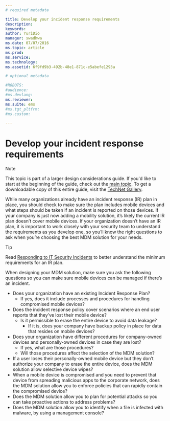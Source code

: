 ```yaml
---
# required metadata

title: Develop your incident response requirements
description:
keywords:
author: YuriDio
manager: swadhwa
ms.date: 07/07/2016
ms.topic: article
ms.prod:
ms.service:
ms.technology:
ms.assetid: 6f9fd9b3-492b-48e1-871c-e5abefe1293a

# optional metadata

#ROBOTS:
#audience:
#ms.devlang:
ms.reviewer: 
ms.suite: ems
#ms.tgt_pltfrm:
#ms.custom:

---
```


# Develop your incident response requirements

>[!NOTE]
>This topic is part of a larger design considerations guide. If you'd like to start at the beginning of the guide, check out the [main topic](mdm-design-considerations-guide.md). To get a downloadable copy of this entire guide, visit the [TechNet Gallery](https://gallery.technet.microsoft.com/Mobile-Device-Management-7d401582).

While many organizations already have an incident response (IR) plan in place, you should check to make sure the plan includes mobile devices and what steps should be taken if an incident is reported on those devices. If your company is just now adding a mobility solution, it’s likely the current IR plan doesn’t cover mobile devices. 
If your organization doesn’t have an IR plan, it is important to work closely with your security team to understand the requirements as you develop one, so you’ll know the right questions to ask when you’re choosing the best MDM solution for your needs. 
 
>[!TIP] 
> Read [Responding to IT Security Incidents](https://technet.microsoft.com/library/cc700825.aspx) to better understand the minimum requirements for an IR plan.

When designing your MDM solution, make sure you ask the following questions so you can make sure mobile devices can be managed if there’s an incident.

- Does your organization have an existing Incident Response Plan?
	- If yes, does it include processes and procedures for handling compromised mobile devices?
- Does the incident response policy cover scenarios where an end user reports that they’ve lost their mobile device?
	- Is it permissible to erase the entire device to avoid data leakage? 
		- If it is, does your company have backup policy in place for data that resides on mobile devices?
- Does your organization have different procedures for company-owned devices and personally-owned devices in case they are lost?
	- If yes, what are those procedures?
	- Will those procedures affect the selection of the MDM solution?
- If a user loses their personally-owned mobile device but they don’t authorize your company to erase the entire device, does the MDM solution allow selective device wipes?
- When a mobile device is compromised and you need to prevent that device from spreading malicious apps to the corporate network, does the MDM solution allow you to enforce policies that can rapidly contain the compromised device?
- Does the MDM solution allow you to plan for potential attacks so you can take proactive actions to address problems?
- Does the MDM solution allow you to identify when a file is infected with malware, by using a management console?

